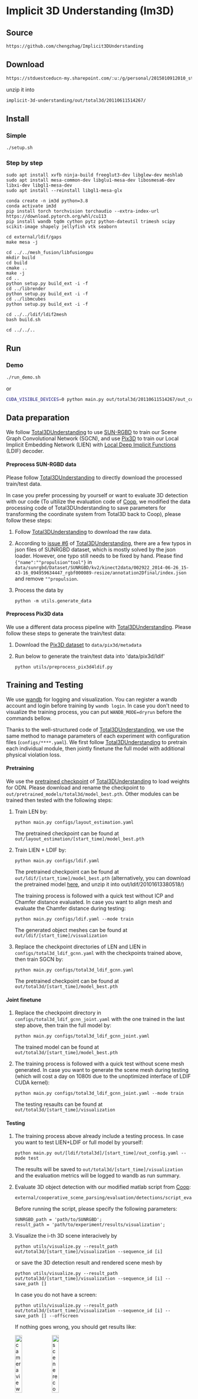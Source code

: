 # Implicit 3D Understanding (Im3D)

## Source

```bash
https://github.com/chengzhag/Implicit3DUnderstanding
```

## Download

```bash
https://stduestceducn-my.sharepoint.com/:u:/g/personal/2015010912010_std_uestc_edu_cn/Efs2Tqlkk_pIhy16ud20m5sBMkbkWJEuspiLjdF4G2jOzA?e=sxnswk
```

unzip it into

```bash
implicit-3d-understanding/out/total3d/20110611514267/
```

## Install

### Simple

```bash
./setup.sh
```

### Step by step

```
sudo apt install xvfb ninja-build freeglut3-dev libglew-dev meshlab
sudo apt install mesa-common-dev libglu1-mesa-dev libosmesa6-dev libxi-dev libgl1-mesa-dev
sudo apt install --reinstall libgl1-mesa-glx

conda create -n im3d python=3.8
conda activate im3d
pip install torch torchvision torchaudio --extra-index-url https://download.pytorch.org/whl/cu113
pip install wandb tqdm cython pytz python-dateutil trimesh scipy scikit-image shapely jellyfish vtk seaborn

cd external/ldif/gaps
make mesa -j

cd ../../mesh_fusion/libfusiongpu
mkdir build
cd build
cmake ..
make -j
cd ..
python setup.py build_ext -i -f
cd ../librender
python setup.py build_ext -i -f
cd ../libmcubes
python setup.py build_ext -i -f

cd ../../ldif/ldif2mesh
bash build.sh

cd ../../..
```

## Run

### Demo

```bash
./run_demo.sh
```

or

```bash
CUDA_VISIBLE_DEVICES=0 python main.py out/total3d/20110611514267/out_config.yaml --mode demo --demo_path demo/inputs/1
```

## Data preparation
We follow [Total3DUnderstanding](https://github.com/yinyunie/Total3DUnderstanding) to use [SUN-RGBD](https://rgbd.cs.princeton.edu/) to train our Scene Graph Convolutional Network (SGCN), and use [Pix3D](http://pix3d.csail.mit.edu/) to train our Local Implicit Embedding Network
(LIEN) with [Local Deep Implicit Functions](https://github.com/google/ldif) (LDIF) decoder.

#### Preprocess SUN-RGBD data

Please follow [Total3DUnderstanding](https://github.com/yinyunie/Total3DUnderstanding) to directly download the processed train/test data.

In case you prefer processing by yourself or want to evaluate 3D detection with our code
(To ultilize the evaluation code of [Coop](https://github.com/thusiyuan/cooperative_scene_parsing), we modified the data processing code of Total3DUnderstanding to save parameters for transforming the coordinate system from Total3D back to Coop),
please follow these steps:

1. Follow [Total3DUnderstanding](https://github.com/yinyunie/Total3DUnderstanding) to download the raw data.

2. According to [issue #6](https://github.com/yinyunie/Total3DUnderstanding/issues/6) of [Total3DUnderstanding](https://github.com/yinyunie/Total3DUnderstanding),
there are a few typos in json files of SUNRGBD dataset, which is mostly solved by the json loader.
However, one typo still needs to be fixed by hand.
Please find ```{"name":""propulsion"tool"}``` in ```data/sunrgbd/Dataset/SUNRGBD/kv2/kinect2data/002922_2014-06-26_15-43-16_094959634447_rgbf000089-resize/annotation2Dfinal/index.json``` and remove ```""propulsion```.

3. Process the data by
    ```
    python -m utils.generate_data
    ```

#### Preprocess Pix3D data
We use a different data process pipeline with [Total3DUnderstanding](https://github.com/yinyunie/Total3DUnderstanding). Please follow these steps to generate the train/test data:

1. Download the [Pix3D dataset](http://pix3d.csail.mit.edu/) to ```data/pix3d/metadata```

2. Run below to generate the train/test data into 'data/pix3d/ldif'
    ```
    python utils/preprocess_pix3d4ldif.py
    ```


## Training and Testing
We use [wandb](https://www.wandb.com/) for logging and visualization.
You can register a wandb account and login before training by ```wandb login```.
In case you don't need to visualize the training process, you can put ```WANDB_MODE=dryrun``` before the commands bellow.

Thanks to the well-structured code of [Total3DUnderstanding](https://github.com/yinyunie/Total3DUnderstanding), we use the same method to manage parameters of each experiment with configuration files (```configs/****.yaml```).
We first follow [Total3DUnderstanding](https://github.com/yinyunie/Total3DUnderstanding) to pretrain each individual module, then jointly finetune the full model with additional physical violation loss.

#### Pretraining
We use the [pretrained checkpoint](https://livebournemouthac-my.sharepoint.com/:u:/g/personal/ynie_bournemouth_ac_uk/EWuyQXemB25Gq5ssOZfFKyQBA7w2URXR3HLvjJiKkChaiA?e=0Zk9n0) of [Total3DUnderstanding](https://github.com/yinyunie/Total3DUnderstanding) to load weights for ODN.
Please download and rename the checkpoint to ```out/pretrained_models/total3d/model_best.pth```.
Other modules can be trained then tested with the following steps:

1. Train LEN by:
    ```
    python main.py configs/layout_estimation.yaml
    ```
    The pretrained checkpoint can be found at ```out/layout_estimation/[start_time]/model_best.pth```
    
2. Train LIEN + LDIF by:
    ```
    python main.py configs/ldif.yaml
    ```
    The pretrained checkpoint can be found at ```out/ldif/[start_time]/model_best.pth```
    (alternatively, you can download the pretrained model [here](https://stduestceducn-my.sharepoint.com/:u:/g/personal/2015010912010_std_uestc_edu_cn/EQj2e3Utbg1HnkNh1e6YslABTml0R8Eng5-X3ic5jD2LFA?e=2vreNA), and unzip it into out/ldif/20101613380518/)
    
    The training process is followed with a quick test without ICP and Chamfer distance evaluated. In case you want to align mesh and evaluate the Chamfer distance during testing:
    ```
    python main.py configs/ldif.yaml --mode train
    ```
    The generated object meshes can be found at ```out/ldif/[start_time]/visualization```
    
3. Replace the checkpoint directories of LEN and LIEN in ```configs/total3d_ldif_gcnn.yaml``` with the checkpoints trained above, then train SGCN by:
    ```
    python main.py configs/total3d_ldif_gcnn.yaml
    ```
    The pretrained checkpoint can be found at ```out/total3d/[start_time]/model_best.pth```

#### Joint finetune

1. Replace the checkpoint directory in ```configs/total3d_ldif_gcnn_joint.yaml``` with the one trained in the last step above, then train the full model by:
    ```
    python main.py configs/total3d_ldif_gcnn_joint.yaml
    ```
    The trained model can be found at ```out/total3d/[start_time]/model_best.pth```
    
2. The training process is followed with a quick test without scene mesh generated. In case you want to generate the scene mesh during testing (which will cost a day on 1080ti due to the unoptimized interface of LDIF CUDA kernel):
    ```
    python main.py configs/total3d_ldif_gcnn_joint.yaml --mode train
    ```
    The testing resaults can be found at ```out/total3d/[start_time]/visualization```

#### Testing

1. The training process above already include a testing process. In case you want to test LIEN+LDIF or full model by yourself:
    ```
    python main.py out/[ldif/total3d]/[start_time]/out_config.yaml --mode test
    ```
    The results will be saved to ```out/total3d/[start_time]/visualization``` and the evaluation metrics will be logged to wandb as run summary.

2. Evaluate 3D object detection with our modified matlab script from [Coop](https://github.com/thusiyuan/cooperative_scene_parsing):
    ```
    external/cooperative_scene_parsing/evaluation/detections/script_eval_detection.m
    ```
    Before running the script, please specify the following parameters:
    ```
    SUNRGBD_path = 'path/to/SUNRGBD';
    result_path = 'path/to/experiment/results/visualization';
    ```

3. Visualize the i-th 3D scene interacively by
    ```
    python utils/visualize.py --result_path out/total3d/[start_time]/visualization --sequence_id [i]
    ```
    or save the 3D detection result and rendered scene mesh by
    ```
    python utils/visualize.py --result_path out/total3d/[start_time]/visualization --sequence_id [i] --save_path []
    ```
    In case you do not have a screen:
    ```
    python utils/visualize.py --result_path out/total3d/[start_time]/visualization --sequence_id [i] --save_path [] --offscreen
    ```
    If nothing goes wrong, you should get results like:
    
    <img src="figures/724_bbox.png" alt="camera view 3D bbox" width="20%" /> <img src="figures/724_recon.png" alt="scene reconstruction" width="20%" />

4. Visualize the detection results from a third person view with our modified matlab script from [Coop](https://github.com/thusiyuan/cooperative_scene_parsing):
    ```
    external/cooperative_scene_parsing/evaluation/vis/show_result.m
    ``` 
    Before running the script, please specify the following parameters:
    ```
    SUNRGBD_path = 'path/to/SUNRGBD';
    save_root = 'path/to/save/the/detection/results';
    paths = {
        {'path/to/save/detection/results', 'path/to/experiment/results/visualization'}, ...
        {'path/to/save/gt/boundingbox/results'}
    };
    vis_pc = false; % or true, if you want to show cloud point ground truth
    views3d = {'oblique', 'top'}; % choose prefered view
    dosave = true; % or false, please place breakpoints to interactively view the results.
    ```
    If nothing goes wrong, you should get results like:
    
    <img src="figures/724_oblique_3d.png" alt="oblique view 3D bbox" width="40%" />

#### About the testing speed

Thanks to the simplicity of LIEN+LDIF, the pretrain takes only about 8 hours on a 1080Ti.
However, although we used the CUDA kernel of [LDIF](https://github.com/google/ldif) to optimize the speed,
the file-based interface of the kernel still bottlenecked the mesh reconstruction.
This is the main reason why our method takes much more time in object and scene mesh reconstruction.
If you want speed over mesh quality, please lower the parameter ```data.marching_cube_resolution``` in the configuration file.

## Citation

If you find our work and code helpful, please consider cite:
```
@InProceedings{Zhang_2021_CVPR,
    author    = {Zhang, Cheng and Cui, Zhaopeng and Zhang, Yinda and Zeng, Bing and Pollefeys, Marc and Liu, Shuaicheng},
    title     = {Holistic 3D Scene Understanding From a Single Image With Implicit Representation},
    booktitle = {Proceedings of the IEEE/CVF Conference on Computer Vision and Pattern Recognition (CVPR)},
    month     = {June},
    year      = {2021},
    pages     = {8833-8842}
}
```

We thank the following great works:
- [Total3DUnderstanding](https://github.com/yinyunie/Total3DUnderstanding) for their well-structured code. We construct our network based on their well-structured code.
- [Coop](https://github.com/thusiyuan/cooperative_scene_parsing) for their dataset. We used their processed dataset with 2D detector prediction.
- [LDIF](https://github.com/google/ldif) for their novel representation method. We ported their LDIF decoder from Tensorflow to PyTorch.
- [Graph R-CNN](https://github.com/jwyang/graph-rcnn.pytorch/blob/master/README.md) for their scene graph design. We adopted their GCN implemention to construct our SGCN.
- [Occupancy Networks](https://github.com/autonomousvision/occupancy_networks) for their modified version of [mesh-fusion](https://github.com/davidstutz/mesh-fusion) pipeline.

If you find them helpful, please cite:
```
@InProceedings{Nie_2020_CVPR,
author = {Nie, Yinyu and Han, Xiaoguang and Guo, Shihui and Zheng, Yujian and Chang, Jian and Zhang, Jian Jun},
title = {Total3DUnderstanding: Joint Layout, Object Pose and Mesh Reconstruction for Indoor Scenes From a Single Image},
booktitle = {IEEE/CVF Conference on Computer Vision and Pattern Recognition (CVPR)},
month = {June},
year = {2020}
}
@inproceedings{huang2018cooperative,
  title={Cooperative Holistic Scene Understanding: Unifying 3D Object, Layout, and Camera Pose Estimation},
  author={Huang, Siyuan and Qi, Siyuan and Xiao, Yinxue and Zhu, Yixin and Wu, Ying Nian and Zhu, Song-Chun},
  booktitle={Advances in Neural Information Processing Systems},
  pages={206--217},
  year={2018}
}	
@inproceedings{genova2020local,
    title={Local Deep Implicit Functions for 3D Shape},
    author={Genova, Kyle and Cole, Forrester and Sud, Avneesh and Sarna, Aaron and Funkhouser, Thomas},
    booktitle={Proceedings of the IEEE/CVF Conference on Computer Vision and Pattern Recognition},
    pages={4857--4866},
    year={2020}
}
@inproceedings{yang2018graph,
    title={Graph r-cnn for scene graph generation},
    author={Yang, Jianwei and Lu, Jiasen and Lee, Stefan and Batra, Dhruv and Parikh, Devi},
    booktitle={Proceedings of the European Conference on Computer Vision (ECCV)},
    pages={670--685},
    year={2018}
}
@inproceedings{mescheder2019occupancy,
  title={Occupancy networks: Learning 3d reconstruction in function space},
  author={Mescheder, Lars and Oechsle, Michael and Niemeyer, Michael and Nowozin, Sebastian and Geiger, Andreas},
  booktitle={Proceedings of the IEEE Conference on Computer Vision and Pattern Recognition},
  pages={4460--4470},
  year={2019}
}
```




